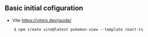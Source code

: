 ## Basic initial cofiguration

- Vite
https://vitejs.dev/guide/
```
    $ npm create vite@latest pokemon-view --template react-ts
```